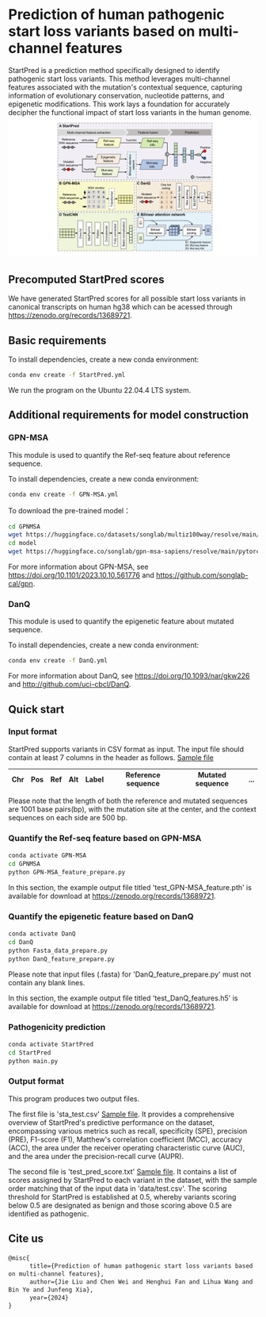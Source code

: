 # Prediction of human pathogenic start loss variants based on multi-channel features

StartPred is a prediction method specifically designed to identify pathogenic start loss variants. This method leverages multi-channel features associated with the mutation's contextual sequence, capturing information of evolutionary conservation, nucleotide patterns, and epigenetic modifications. This work lays a foundation for accurately decipher the functional impact of start loss variants in the human genome.
![Main Figure](./figs/StartPred_flowchart.png)

## Precomputed StartPred scores
We have generated StartPred scores for all possible start loss variants in canonical transcripts on human hg38 which can be acessed through https://zenodo.org/records/13689721.

## Basic requirements
To install dependencies, create a new conda environment:
```bash
conda env create -f StartPred.yml
```
We run the program on the Ubuntu 22.04.4 LTS system.

## Additional requirements for model construction

### GPN-MSA
This module is used to quantify the Ref-seq feature about reference sequence.

To install dependencies, create a new conda environment:
```bash
conda env create -f GPN-MSA.yml
```
To download the pre-trained model：
```bash
cd GPNMSA
wget https://huggingface.co/datasets/songlab/multiz100way/resolve/main/89.zarr.zip
cd model
wget https://huggingface.co/songlab/gpn-msa-sapiens/resolve/main/pytorch_model.bin?download=true
```
For more information about GPN-MSA, see https://doi.org/10.1101/2023.10.10.561776 and https://github.com/songlab-cal/gpn.

### DanQ 
This module is used to quantify the epigenetic feature about mutated sequence.

To install dependencies, create a new conda environment:
```bash
conda env create -f DanQ.yml
```
For more information about DanQ, see https://doi.org/10.1093/nar/gkw226 and http://github.com/uci-cbcl/DanQ.

## Quick start

### Input format
StartPred supports variants in CSV format as input. The input file should contain at least 7 columns in the header as follows. [Sample file](./data/test.csv)

|  Chr  | Pos |  Ref  |  Alt  |  Label  |  Reference sequence  |  Mutated sequence  |  ...  |
| ----- | --- | ----- | ----- | ------- | -------------------- | ------------------ | ----- |

Please note that the length of both the reference and mutated sequences are 1001 base pairs(bp), with the mutation site at the center, and the context sequences on each side are 500 bp.

### Quantify the Ref-seq feature based on GPN-MSA
```bash
conda activate GPN-MSA
cd GPNMSA
python GPN-MSA_feature_prepare.py
```
In this section, the example output file titled 'test_GPN-MSA_feature.pth' is available for download at https://zenodo.org/records/13689721.

### Quantify the epigenetic feature based on DanQ
```bash
conda activate DanQ
cd DanQ
python Fasta_data_prepare.py
python DanQ_feature_prepare.py
```
Please note that input files (.fasta) for 'DanQ_feature_prepare.py' must not contain any blank lines.

In this section, the example output file titled 'test_DanQ_features.h5' is available for download at https://zenodo.org/records/13689721.

### Pathogenicity prediction
```bash
conda activate StartPred
cd StartPred
python main.py
```

### Output format
This program produces two output files.

The first file is 'sta_test.csv' [Sample file](./result/sta_test.csv). It provides a comprehensive overview of StartPred's predictive performance on the dataset, encompassing various metrics such as recall, specificity (SPE), precision (PRE), F1-score (F1), Matthew's correlation coefficient (MCC), accuracy (ACC), the area under the receiver operating characteristic curve (AUC), and the area under the precision-recall curve (AUPR).

The second file is 'test_pred_score.txt' [Sample file](./result/test_pred_score.txt). It contains a list of scores assigned by StartPred to each variant in the dataset, with the sample order matching that of the input data in 'data/test.csv'. The scoring threshold for StartPred is established at 0.5, whereby variants scoring below 0.5 are designated as benign and those scoring above 0.5 are identified as pathogenic.

## Cite us
```
@misc{
      title={Prediction of human pathogenic start loss variants based on multi-channel features}, 
      author={Jie Liu and Chen Wei and Henghui Fan and Lihua Wang and Bin Ye and Junfeng Xia},
      year={2024}
}
```

